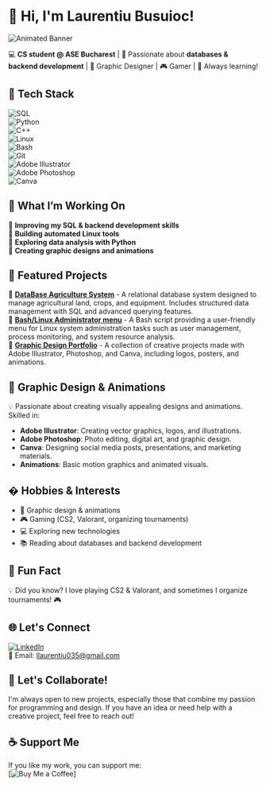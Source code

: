 # 👋 Hi, I'm Laurentiu Busuioc!  
![Animated Banner](https://media2.giphy.com/media/v1.Y2lkPTc5MGI3NjExbnJnbWJ1Mm5pZnBmdWYwYm8zaHJ3d3diZm9xMzZyZzk5MnA1cWh1NiZlcD12MV9pbnRlcm5hbF9naWZfYnlfaWQmY3Q9Zw/bAzD9f05U6hzL9f24p/giphy.gif)

💻 **CS student @ ASE Bucharest** | 💾 Passionate about **databases & backend development** | 🎨 Graphic Designer | 🎮 Gamer | 🚀 Always learning!  

## 🔧 Tech Stack  
![SQL](https://img.shields.io/badge/SQL-025E8C?style=for-the-badge&logo=sqlite&logoColor=white)  
![Python](https://img.shields.io/badge/Python-3776AB?style=for-the-badge&logo=python&logoColor=white)  
![C++](https://img.shields.io/badge/C++-00599C?style=for-the-badge&logo=c%2B%2B&logoColor=white)  
![Linux](https://img.shields.io/badge/Linux-FCC624?style=for-the-badge&logo=linux&logoColor=black)  
![Bash](https://img.shields.io/badge/Bash-121011?style=for-the-badge&logo=gnu-bash&logoColor=white)  
![Git](https://img.shields.io/badge/Git-F05032?style=for-the-badge&logo=git&logoColor=white)  
![Adobe Illustrator](https://img.shields.io/badge/Adobe%20Illustrator-FF9A00?style=for-the-badge&logo=adobe%20illustrator&logoColor=white)  
![Adobe Photoshop](https://img.shields.io/badge/Adobe%20Photoshop-31A8FF?style=for-the-badge&logo=adobe%20photoshop&logoColor=white)  
![Canva](https://img.shields.io/badge/Canva-00C4CC?style=for-the-badge&logo=canva&logoColor=white)  

## 🚀 What I’m Working On  
🔹 **Improving my SQL & backend development skills**  
🔹 **Building automated Linux tools**  
🔹 **Exploring data analysis with Python**  
🔹 **Creating graphic designs and animations**  

## 📌 Featured Projects  
🔹 [**DataBase Agriculture System**](#) - A relational database system designed to manage agricultural land, crops, and equipment. Includes structured data management with SQL and advanced querying features.  
🔹 [**Bash/Linux Administrator menu**](#) - A Bash script providing a user-friendly menu for Linux system administration tasks such as user management, process monitoring, and system resource analysis.  
🔹 [**Graphic Design Portfolio**](#) - A collection of creative projects made with Adobe Illustrator, Photoshop, and Canva, including logos, posters, and animations.  

## 🎨 Graphic Design & Animations  
💡 Passionate about creating visually appealing designs and animations. Skilled in:  
- **Adobe Illustrator**: Creating vector graphics, logos, and illustrations.  
- **Adobe Photoshop**: Photo editing, digital art, and graphic design.  
- **Canva**: Designing social media posts, presentations, and marketing materials.  
- **Animations**: Basic motion graphics and animated visuals.    

## � Hobbies & Interests  
- 🎨 Graphic design & animations  
- 🎮 Gaming (CS2, Valorant, organizing tournaments)  
- 💻 Exploring new technologies  
- 📚 Reading about databases and backend development  

## 🎯 Fun Fact  
💡 Did you know? I love playing CS2 & Valorant, and sometimes I organize tournaments! 🎮  



## 🌐 Let's Connect  
[![LinkedIn](https://img.shields.io/badge/LinkedIn-0077B5?style=for-the-badge&logo=linkedin&logoColor=white)](https://www.linkedin.com/in/lauren%C8%9Biu-busuioc-018348228/)  
📩 Email: llaurentiu035@gmail.com

## 🤝 Let's Collaborate!  
I'm always open to new projects, especially those that combine my passion for programming and design. If you have an idea or need help with a creative project, feel free to reach out!  

## ☕ Support Me  
If you like my work, you can support me:  
[![Buy Me a Coffee](https://img.shields.io/badge/Buy%20Me%20a%20Coffee-FFDD00?style=for-the-badge&logo=buy-me-a-coffee&logoColor=black)] 
